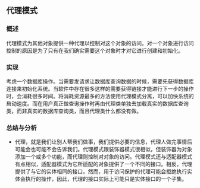 ## 代理模式

### 概述
代理模式为其他对象提供一种代理以控制对这个对象的访问。对一个对象进行访问控制的原因是为了只有在我们确实需要这个对象时才对它进行创建和初始化。

### 实现
考虑一个数据库操作。当需要发请求让数据库查询数据的时候，需要先获得数据库连接来初始化系统。当软件中存在很多这样的需要获得链接才能进行下一步的操作时，会消耗很多时间。将消耗资源最多的方法使用代理模式分离，可以加快系统的启动速度。而在用户真正做查询操作时再由代理类单独去加载真实的数据库查询类，而非真实的数据库查询类，而且代理类什么都没有做。

### 总结与分析
- 代理，就是我们让别人帮我们做事，我们提供必要的信息，代理人做完事情后可能会也可能不会告诉我们。代理模式跟装饰器模式很相似，但装饰器为对象添加一个或多个功能，而代理则控制对对象的访问。代理模式还与适配器模式有点相似，适配器模式为它所适配的对象提供了一个不同的接口。相反，代理提供了与它的实体相同的接口。然而，用于访问保护的代理可能会拒绝执行实体会执行的操作，因此，代理的接口实际上可能只是实体接口的一个子集。
